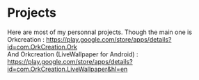 Projects
========
Here are most of my personnal projects.
Though the main one is Orkcreation : https://play.google.com/store/apps/details?id=com.OrkCreation.Ork  
And Orkcreation (LiveWallpaper for Android) : https://play.google.com/store/apps/details?id=com.OrkCreation.LiveWallpaper&hl=en

